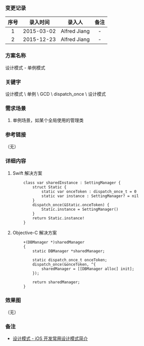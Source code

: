 ### 变更记录

| 序号 | 录入时间 | 录入人 | 备注 |
|:--------:|:--------:|:--------:|:--------:|
| 1 | 2015-03-02 | Alfred Jiang | - |
| 2 | 2015-12-23 | Alfred Jiang | - |

### 方案名称

设计模式 - 单例模式

### 关键字

设计模式 \ 单例 \ GCD \ dispatch_once \ 设计模式

### 需求场景

1. 单例场景，如某个全局使用的管理类

### 参考链接
（无）

### 详细内容

1. Swift 解决方案
```
        class var sharedInstance : SettingManager {
            struct Static {
                static var onceToken : dispatch_once_t = 0
                static var instance : SettingManager? = nil
            }
            dispatch_once(&Static.onceToken) {
                Static.instance = SettingManager()
            }
            return Static.instance!
        }
```

2. Objective-C 解决方案
```
        +(DBManager *)sharedManager
        {
            static DBManager *sharedManager;

            static dispatch_once_t onceToken;
            dispatch_once(&onceToken, ^{
                sharedManager = [[DBManager alloc] init];
            });

            return sharedManager;
        }
```

### 效果图
（无）

### 备注

 * [设计模式 - iOS 开发常用设计模式简介](Notes/Note_00017_20151221.md)
